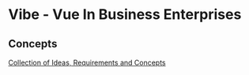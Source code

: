 # Vibe - Vue In Business Enterprises

## Concepts

[Collection of Ideas, Requirements and Concepts](concepts/README.md)

